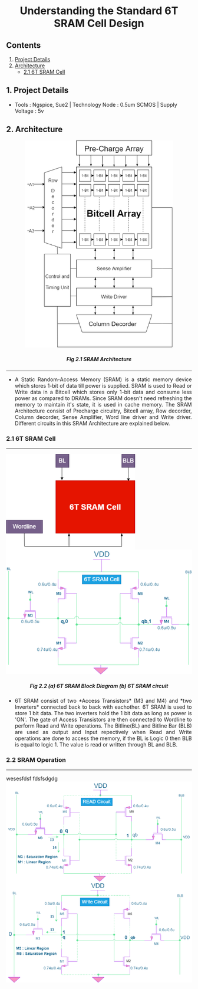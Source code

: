 # <p align="center"> Understanding the Standard 6T SRAM Cell Design </p>
## Contents
1. [Project Details](#1-Project-Details)
2. [Architecture](#1-Architecture)
    - [2.1 6T SRAM Cell](#21-6T-SRAM-Cell)
## 1. Project Details
- Tools : Ngspice, Sue2 | Technology Node : 0.5um SCMOS | Supply Voltage : 5v
## 2. Architecture
<p align="center"><img width="400" hight="400" src="https://github.com/Khadgaray/6T_SRAM/blob/main/Images/6T_SRAM_Architecture.png" /></p> 

##### <p align="center"> Fig 2.1 SRAM Architecture </p>

---

- <p align="justify"> A Static Random-Access Memory (SRAM) is a static memory device which stores 1-bit of data till power is supplied. SRAM is used to Read or Write data in a Bitcell which stores only 1-bit data and consume less power as compared to DRAMs. Since SRAM doesn't need refreshing the memory to maintain it's state, it is used in cache memory. The SRAM Architecture consist of Precharge circuitry, Bitcell array, Row decorder, Column decorder, Sense Amplifier, Word line driver and Write driver. Different circuits in this SRAM Architecture are explained below.</p>

### 2.1 6T SRAM Cell
---
<p align="center"> <img align="left" width="350" hight="350" src="https://github.com/Khadgaray/6T_SRAM/blob/main/Images/6T_SRAM_block.png"/> <img width="520" hight="520" src="https://github.com/Khadgaray/6T_SRAM/blob/main/Images/6T_SRAM1.png"/> </p>

##### <p align="center"> Fig 2.2 (a) 6T SRAM Block Diagram (b) 6T SRAM circuit </p>

- <p align="justify"> 6T SRAM consist of two *Access Transistors* (M3 and M4) and *two Inverters* connected back to back with eachother. 6T SRAM is used to store 1 bit data. The two inverters hold the 1 bit data as long as power is 'ON'. The gate of Access Transistors are then connected to Wordline to perform Read and Write operations. The Bitline(BL) and Bitline Bar (BLB) are used as output and Input repectively when Read and Write operations are done to access the memory, if the BL is Logic 0 then BLB is equal to logic 1. The value is  read or written through BL and BLB. </p>

### 2.2 SRAM Operation
---

<p align="left"> wesesfdsf fdsfsdgdg 
<img align="right" width="600" hight="600" src="https://github.com/Khadgaray/6T_SRAM/blob/main/Images/READ.png"/> </p>

---

<img align="right" width="600" hight="600" src="https://github.com/Khadgaray/6T_SRAM/blob/main/Images/write.png"/>
